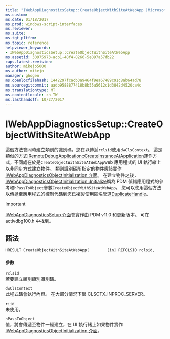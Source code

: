 ```yaml
---
title: "IWebAppDiagnosticsSetup::CreateObjectWithSiteAtWebApp |Microsoft 文件"
ms.custom: 
ms.date: 01/18/2017
ms.prod: windows-script-interfaces
ms.reviewer: 
ms.suite: 
ms.tgt_pltfrm: 
ms.topic: reference
helpviewer_keywords:
- IWebAppDiagnosticsSetup::CreateObjectWithSiteAtWebApp
ms.assetid: 30975973-acb1-48f4-8266-5e097a57db22
caps.latest.revision: 
author: mikejo5000
ms.author: mikejo
manager: ghogen
ms.openlocfilehash: 1442297fcacb3a9464f9ea67489c91c8ab64ad78
ms.sourcegitcommit: aadb9588877418b8b55a5612c1d3842d4520ca4c
ms.translationtype: MT
ms.contentlocale: zh-TW
ms.lasthandoff: 10/27/2017
---
```

# <a name="iwebappdiagnosticssetupcreateobjectwithsiteatwebapp"></a>IWebAppDiagnosticsSetup::CreateObjectWithSiteAtWebApp
這個方法會同時建立類別的識別碼，您在以傳遞`rclsid`使用`dwClsContext`。 這是類似的方式[IRemoteDebugApplication::CreateInstanceAtApplication](../../winscript/reference/iremotedebugapplication-createinstanceatapplication.md)運作方式，不同處在於是`CreateObjectWithSiteAtWebApp`web 應用程式的 UI 執行緒上以非同步方式建立物件。 類別識別碼所指定的物件應該實作[IWebAppDiagnosticsObjectInitialization 介面](../../winscript/reference/iwebappdiagnosticsobjectinitialization-interface.md)。 在建立物件之後， [IWebAppDiagnosticsObjectInitialization::Initialize](../../winscript/reference/iwebappdiagnosticsobjectinitialization-initialize.md)稱為 PDM 偵錯應用程式的參考和`hPassToObject`參數`CreateObjectWithSiteAtWebApp`。 您可以使用這個方法以傳遞至應用程式的控制代碼到您已複製使用匿名管道[DuplicateHandle](http://go.microsoft.com/fwlink/?LinkId=232450)。  
  
> [!IMPORTANT]
>  [IWebAppDiagnosticsSetup 介面](../../winscript/reference/iwebappdiagnosticssetup-interface.md)會實作由 PDM v11.0 和更新版本。 可在 activdbg100.h 中找到。  
  
## <a name="syntax"></a>語法  
  
```cpp  
HRESULT CreateObjectWithSiteAtWebApp(        [in] REFCLSID rclsid,         [in] DWORD dwClsContext,         [in] REFIID riid,         [in] DWORD_PTR hPassToObject        );  
```  
  
#### <a name="parameters"></a>參數  
 `rclsid`  
 若要建立類別類別識別碼。  
  
 `dwClsContext`  
 此程式碼會執行內容。 在大部分情況下很 CLSCTX_INPROC_SERVER。  
  
 `riid`  
 未使用。  
  
 `hPassToObject`  
 值，將會傳遞至物件一經建立，在 UI 執行緒上如果物件實作[IWebAppDiagnosticsObjectInitialization 介面](../../winscript/reference/iwebappdiagnosticsobjectinitialization-interface.md)。